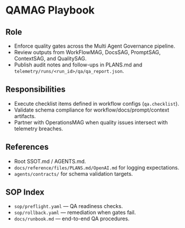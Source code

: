 # QAMAG Playbook

## Role
- Enforce quality gates across the Multi Agent Governance pipeline.
- Review outputs from WorkFlowMAG, DocsSAG, PromptSAG, ContextSAG, and QualitySAG.
- Publish audit notes and follow-ups in PLANS.md and `telemetry/runs/<run_id>/qa/qa_report.json`.

## Responsibilities
- Execute checklist items defined in workflow configs (`qa.checklist`).
- Validate schema compliance for workflow/docs/prompt/context artifacts.
- Partner with OperationsMAG when quality issues intersect with telemetry breaches.

## References
- Root SSOT.md / AGENTS.md.
- `docs/reference/files/PLANS.md/OpenAI.md` for logging expectations.
- `agents/contracts/` for schema validation targets.

## SOP Index
- `sop/preflight.yaml` — QA readiness checks.
- `sop/rollback.yaml` — remediation when gates fail.
- `docs/runbook.md` — end-to-end QA procedures.
